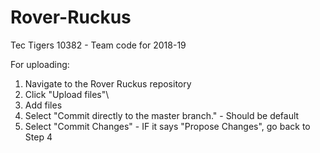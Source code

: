 # Rover-Ruckus
Tec Tigers 10382 - Team code for 2018-19

For uploading:
  1. Navigate to the Rover Ruckus repository
  2. Click "Upload files"\
  3. Add files
  4. Select "Commit directly to the master branch."
    - Should be default
  5. Select "Commit Changes"
    - IF it says "Propose Changes", go back to Step 4
